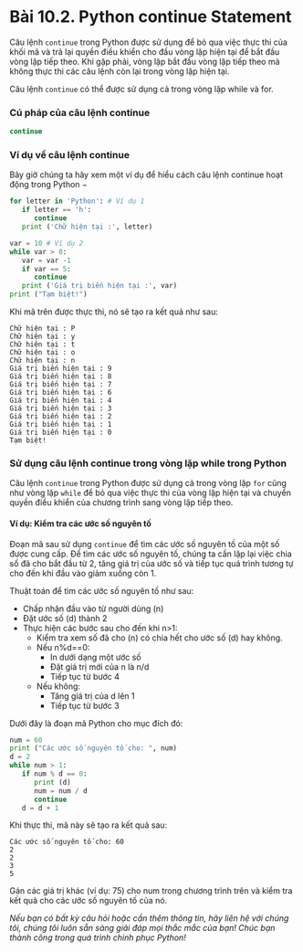 # Bài 10.2. Python continue Statement

Câu lệnh `continue` trong Python được sử dụng để bỏ qua việc thực thi của khối mã và trả lại quyền điều khiển cho đầu vòng lặp hiện tại để bắt đầu vòng lặp tiếp theo. Khi gặp phải, vòng lặp bắt đầu vòng lặp tiếp theo mà không thực thi các câu lệnh còn lại trong vòng lặp hiện tại.

Câu lệnh `continue` có thể được sử dụng cả trong vòng lặp while và for.

### Cú pháp của câu lệnh continue

```python
continue
```

### Ví dụ về câu lệnh continue

Bây giờ chúng ta hãy xem một ví dụ để hiểu cách câu lệnh continue hoạt động trong Python −

```python
for letter in 'Python': # Ví dụ 1
   if letter == 'h':
      continue
   print ('Chữ hiện tại :', letter)

var = 10 # Ví dụ 2
while var > 0:
   var = var -1
   if var == 5:
      continue
   print ('Giá trị biến hiện tại :', var)
print ("Tạm biệt!")
```

Khi mã trên được thực thi, nó sẽ tạo ra kết quả như sau:

```
Chữ hiện tại : P
Chữ hiện tại : y
Chữ hiện tại : t
Chữ hiện tại : o
Chữ hiện tại : n
Giá trị biến hiện tại : 9
Giá trị biến hiện tại : 8
Giá trị biến hiện tại : 7
Giá trị biến hiện tại : 6
Giá trị biến hiện tại : 4
Giá trị biến hiện tại : 3
Giá trị biến hiện tại : 2
Giá trị biến hiện tại : 1
Giá trị biến hiện tại : 0
Tạm biệt!
```

### Sử dụng câu lệnh continue trong vòng lặp while trong Python

Câu lệnh `continue` trong Python được sử dụng cả trong vòng lặp `for` cũng như vòng lặp `while` để bỏ qua việc thực thi của vòng lặp hiện tại và chuyển quyền điều khiển của chương trình sang vòng lặp tiếp theo.

#### Ví dụ: Kiểm tra các ước số nguyên tố

Đoạn mã sau sử dụng `continue` để tìm các ước số nguyên tố của một số được cung cấp. Để tìm các ước số nguyên tố, chúng ta cần lặp lại việc chia số đã cho bắt đầu từ 2, tăng giá trị của ước số và tiếp tục quá trình tương tự cho đến khi đầu vào giảm xuống còn 1.

Thuật toán để tìm các ước số nguyên tố như sau:

- Chấp nhận đầu vào từ người dùng (n)
- Đặt ước số (d) thành 2
- Thực hiện các bước sau cho đến khi n>1:
  - Kiểm tra xem số đã cho (n) có chia hết cho ước số (d) hay không.
  - Nếu n%d==0:
    - In dưới dạng một ước số
    - Đặt giá trị mới của n là n/d
    - Tiếp tục từ bước 4
  - Nếu không:
    - Tăng giá trị của d lên 1
    - Tiếp tục từ bước 3

Dưới đây là đoạn mã Python cho mục đích đó:

```python
num = 60
print ("Các ước số nguyên tố cho: ", num)
d = 2
while num > 1:
   if num % d == 0:
      print (d)
      num = num / d
      continue
   d = d + 1
```

Khi thực thi, mã này sẽ tạo ra kết quả sau:

```
Các ước số nguyên tố cho: 60
2
2
3
5
```

Gán các giá trị khác (ví dụ: 75) cho num trong chương trình trên và kiểm tra kết quả cho các ước số nguyên tố của nó.

*Nếu bạn có bất kỳ câu hỏi hoặc cần thêm thông tin, hãy liên hệ với chúng tôi, chúng tôi luôn sẵn sàng giải đáp mọi thắc mắc của bạn! Chúc bạn thành công trong quá trình chinh phục Python!*